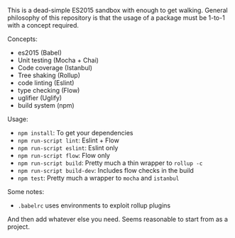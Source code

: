 This is a dead-simple ES2015 sandbox with enough to get walking.
General philosophy of this repository is that the usage of a package
must be 1-to-1 with a concept required.

Concepts:

* es2015 (Babel)
* Unit testing (Mocha + Chai)
* Code coverage (Istanbul)
* Tree shaking (Rollup)
* code linting (Eslint)
* type checking (Flow)
* uglifier (Uglify)
* build system (npm)

Usage:

* `npm install`: To get your dependencies
* `npm run-script lint`: Eslint + Flow
* `npm run-script eslint`: Eslint only
* `npm run-script flow`: Flow only
* `npm run-script build`: Pretty much a thin wrapper to `rollup -c`
* `npm run-script build-dev`: Includes flow checks in the build
* `npm test`: Pretty much a wrapper to `mocha` and `istanbul`

Some notes:

* `.babelrc` uses environments to exploit rollup plugins

And then add whatever else you need. Seems reasonable to start from as a project.
